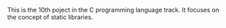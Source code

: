 This is the 10th poject in the C programming language track.
It focuses on the concept of static libraries.
